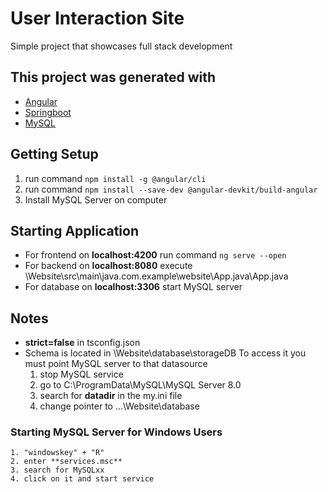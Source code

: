 # User Interaction Site

Simple project that showcases full stack development 

## This project was generated with
- [Angular](https://angular.io/)
- [Springboot](https://start.spring.io/)
- [MySQL](https://dev.mysql.com/downloads/)

## Getting Setup 
1. run command  `npm install -g @angular/cli` 
2. run command `npm install --save-dev @angular-devkit/build-angular`
3. Install MySQL Server on computer

## Starting Application
- For frontend on **localhost:4200**   run command `ng serve --open`
- For backend on **localhost:8080**   execute \Website\src\main\java.com.example\website\App.java\App.java 
- For database on **localhost:3306**  start MySQL server

 ## Notes
 - **strict=false** in tsconfig.json 
 - Schema is located in \Website\database\storageDB To access it you must point MySQL server to that datasource
     1. stop MySQL service
     2. go to C:\ProgramData\MySQL\MySQL Server 8.0
     3. search for **datadir** in the my.ini file
     4. change pointer to ...\Website\database


### Starting MySQL Server for Windows Users
    1. "windowskey" + "R" 
    2. enter **services.msc**
    3. search for MySQLxx
    4. click on it and start service 

 
